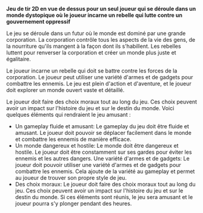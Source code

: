 **Jeu de tir 2D en vue de dessus pour un seul joueur qui se déroule dans un monde dystopique où le joueur incarne un rebelle qui lutte contre un gouvernement oppressif**

Le jeu se déroule dans un futur où le monde est dominé par une grande corporation. La corporation contrôle tous les aspects de la vie des gens, de la nourriture qu'ils mangent à la façon dont ils s'habillent. Les rebelles luttent pour renverser la corporation et créer un monde plus juste et égalitaire.


Le joueur incarne un rebelle qui doit se battre contre les forces de la corporation. Le joueur peut utiliser une variété d'armes et de gadgets pour combattre les ennemis. Le jeu est plein d'action et d'aventure, et le joueur doit explorer un monde ouvert vaste et détaillé.


Le joueur doit faire des choix moraux tout au long du jeu. Ces choix peuvent avoir un impact sur l'histoire du jeu et sur le destin du monde.
Voici quelques éléments qui rendraient le jeu amusant :

- Un gameplay fluide et amusant: Le gameplay du jeu doit être fluide et amusant. Le joueur doit pouvoir se déplacer facilement dans le monde et combattre les ennemis de manière efficace.
- Un monde dangereux et hostile: Le monde doit être dangereux et hostile. Le joueur doit être constamment sur ses gardes pour éviter les ennemis et les autres dangers.
Une variété d'armes et de gadgets: Le joueur doit pouvoir utiliser une variété d'armes et de gadgets pour combattre les ennemis. Cela ajoute de la variété au gameplay et permet au joueur de trouver son propre style de jeu.
- Des choix moraux: Le joueur doit faire des choix moraux tout au long du jeu. Ces choix peuvent avoir un impact sur l'histoire du jeu et sur le destin du monde.
Si ces éléments sont réunis, le jeu sera amusant et le joueur pourra s'y plonger pendant des heures.

